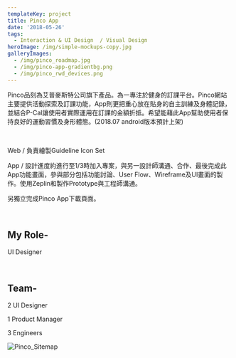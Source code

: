 ```yaml
---
templateKey: project
title: Pinco App
date: '2018-05-26'
tags:
  - Interaction & UI Design  / Visual Design
heroImage: /img/simple-mockups-copy.jpg
galleryImages:
  - /img/pinco_roadmap.jpg
  - /img/pinco-app-gradientbg.png
  - /img/pinco_rwd_devices.png
---
```

Pinco品刻為艾普麥斯特公司旗下產品。為一專注於健身的訂課平台。Pinco網站主要提供活動探索及訂課功能，App則更把重心放在貼身的自主訓練及身體記錄，並結合P-Cal讓使用者實際運用在訂課的金額折抵。希望能藉此App幫助使用者保持良好的運動習慣及身形體態。(2018.07 android版本預計上架)

<br/>

Web / 負責繪製Guideline Icon Set

App / 設計進度約進行至1/3時加入專案，與另一設計師溝通、合作、最後完成此App功能畫面，參與部分包括功能討論、User Flow、Wireframe及UI畫面的製作。使用Zeplin和製作Prototype與工程師溝通。
<br/>

另獨立完成Pinco App下載頁面。

<br/>

## My Role-

UI Designer

<br/>

## Team-

2 UI Designer

1 Product Manager

3 Engineers

![Pinco_Sitemap](/img/pinco_roadmap.jpg)
